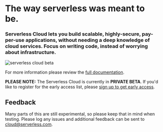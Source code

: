 # The way serverless was meant to be.

### Serverless Cloud lets you build scalable, highly-secure, pay-per-use applications, without needing a deep knowledge of cloud services. Focus on writing code, instead of worrying about infrastructure.

![serverless cloud beta](https://user-images.githubusercontent.com/2053544/120826993-fc77b780-c528-11eb-94a3-17379d67b6d1.png)

For more information please review the [full documentation](https://serverless.github.io/cloud/).

**PLEASE NOTE:** The Serverless Cloud is currently in **PRIVATE BETA**. If you'd like to register for the early access list, please [sign up to get early access](https://xv4b63nuizx.typeform.com/cloudbeta#email=xxxxx).

## Feedback

Many parts of this are still experimental, so please keep that in mind when testing. Please log any issues and additional feedback can be sent to cloud@serverless.com.
